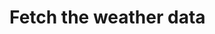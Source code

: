 # Fetch the weather data 

[Git branch]:(https://github.com/codiku/react-native-meteo/tree/004-EN-fetching-weather)